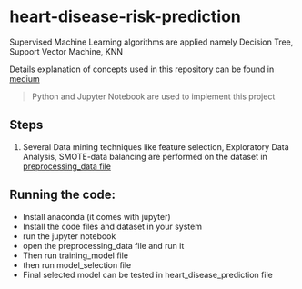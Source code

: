 # heart-disease-risk-prediction
Supervised Machine Learning algorithms are applied namely Decision Tree, Support Vector Machine, KNN

Details explanation of concepts used in this repository can be found in [medium](https://naveen-varma.medium.com/heart-disease-risk-prediction-using-supervised-machine-learning-baaece3649a)
> Python and Jupyter Notebook are used to implement this project
## Steps
1. Several Data mining techniques like feature selection, Exploratory Data Analysis, SMOTE-data balancing are performed on the dataset in [preprocessing_data file](preprocessing_data.ipynb)
## Running the code:
- Install anaconda (it comes with jupyter)
- Install the code files and dataset in your system
- run the jupyter notebook
- open the preprocessing_data file and run it
- Then run training_model file
- then run model_selection file
- Final selected model can be tested in heart_disease_prediction file
